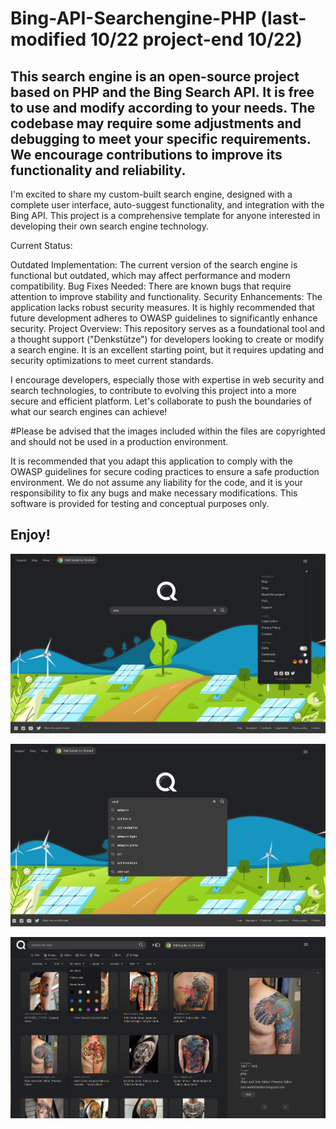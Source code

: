 # Bing-API-Searchengine-PHP (last-modified 10/22 project-end 10/22)

## This search engine is an open-source project based on PHP and the Bing Search API. It is free to use and modify according to your needs. The codebase may require some adjustments and debugging to meet your specific requirements. We encourage contributions to improve its functionality and reliability.

I'm excited to share my custom-built search engine, designed with a complete user interface, auto-suggest functionality, and integration with the Bing API. This project is a comprehensive template for anyone interested in developing their own search engine technology.

Current Status:

Outdated Implementation: The current version of the search engine is functional but outdated, which may affect performance and modern compatibility.
Bug Fixes Needed: There are known bugs that require attention to improve stability and functionality.
Security Enhancements: The application lacks robust security measures. It is highly recommended that future development adheres to OWASP guidelines to significantly enhance security.
Project Overview:
This repository serves as a foundational tool and a thought support ("Denkstütze") for developers looking to create or modify a search engine. It is an excellent starting point, but it requires updating and security optimizations to meet current standards.

I encourage developers, especially those with expertise in web security and search technologies, to contribute to evolving this project into a more secure and efficient platform. Let's collaborate to push the boundaries of what our search engines can achieve!

#Please be advised that the images included within the files are copyrighted and should not be used in a production environment.

It is recommended that you adapt this application to comply with the OWASP guidelines for secure coding practices to ensure a safe production environment. We do not assume any liability for the code, and it is your responsibility to fix any bugs and make necessary modifications. This software is provided for testing and conceptual purposes only.

## Enjoy!

![Screenshot](search.png)

![Screenshot](Autosuggest.png)

![Screenshot](images.png)
